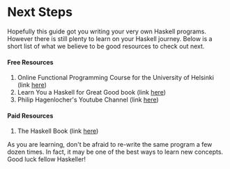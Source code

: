 # Next Steps

Hopefully this guide got you writing your very own Haskell programs. However there is still plenty to learn on your Haskell journey. Below is a short list of what we believe to be good resources to check out next.

#### Free Resources

1. Online Functional Programming Course for the University of Helsinki (link [here](https://haskell.mooc.fi))
2. Learn You a Haskell for Great Good book (link [here](http://learnyouahaskell.com))
3. Philip Hagenlocher's Youtube Channel (link [here](https://www.youtube.com/channel/UC3xdLFFsqG701QAyGJIPT1g))

#### Paid Resources

1. The Haskell Book (link [here](https://haskellbook.com))

As you are learning, don't be afraid to re-write the same program a few dozen times. In fact, it may be one of the best ways to learn new concepts. Good luck fellow Haskeller!
